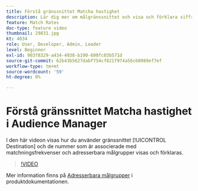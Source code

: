 ```yaml
---
title: Förstå gränssnittet Matcha hastighet
description: Lär dig mer om målgränssnittet och visa och förklara siffror som är kopplade till matchningsfrekvenser och adresserbara målgrupper.
feature: Match Rates
doc-type: feature video
thumbnail: 29831.jpg
kt: 4034
role: User, Developer, Admin, Leader
level: Beginner
exl-id: 903f8329-a434-4938-b190-600fc03b571d
source-git-commit: 62b43b5627dabf754cf821f974a56c60989ef7ef
workflow-type: tm+mt
source-wordcount: '59'
ht-degree: 0%

---
```


# Förstå gränssnittet Matcha hastighet i Audience Manager

I den här videon visas hur du använder gränssnittet [!UICONTROL Destination] och de nummer som är associerade med matchningsfrekvenser och adresserbara målgrupper visas och förklaras.

>[!VIDEO](https://video.tv.adobe.com/v/29831/?quality=12)

Mer information finns på [Adresserbara målgrupper](https://experienceleague.adobe.com/docs/audience-manager/user-guide/features/addressable-audiences.html) i produktdokumentationen.
